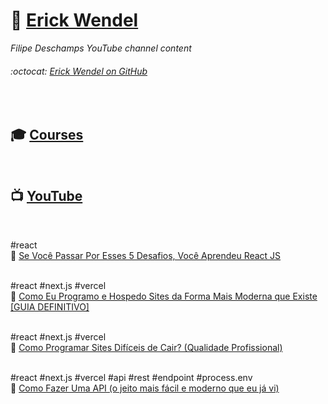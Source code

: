 # :link: [Erick Wendel](https://erickwendel.com.br/)

_Filipe Deschamps YouTube channel content_  

###### :octocat: [Erick Wendel on GitHub](https://github.com/ErickWendel)  
<br>

## :mortar_board: [Courses](https://cursos.erickwendel.com.br/)
<br>

## :tv: [YouTube](https://www.youtube.com/ErickWendelTreinamentos)
<br>

#react  
:link: [Se Você Passar Por Esses 5 Desafios, Você Aprendeu React JS](./20201102)  
<br>

#react #next.js #vercel  
:link: [Como Eu Programo e Hospedo Sites da Forma Mais Moderna que Existe [GUIA DEFINITIVO]](./20201109)  
<br>

#react #next.js #vercel  
:link: [Como Programar Sites Difíceis de Cair? (Qualidade Profissional)](./20201130)  
<br>

#react #next.js #vercel #api #rest #endpoint #process.env  
:link: [Como Fazer Uma API (o jeito mais fácil e moderno que eu já vi)](./20210118)  
<br>